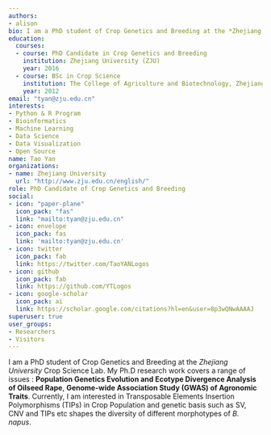 ```yaml
---
authors:
- alison
bio: I am a PhD student of Crop Genetics and Breeding at the *Zhejiang University* Crop Science Lab. My research interests covers a range of issues:Population Genetics Evolution and Ecotype Divergence Analysis of Oilseed Rape, Genome-wide Association Study (GWAS) of Agronomic Traits.
education:
  courses:
  - course: PhD Candidate in Crop Genetics and Breeding
    institution: Zhejiang University (ZJU)
    year: 2016
  - course: BSc in Crop Science
    institution: The College of Agriculture and Biotechnology, Zhejiang University (ZJU)
    year: 2012
email: "tyan@zju.edu.cn"
interests:
- Python & R Program
- Bioinformatics
- Machine Learning
- Data Science
- Data Visualization
- Open Source
name: Tao Yan
organizations:
- name: Zhejiang University
  url: "http://www.zju.edu.cn/english/"
role: PhD Candidate of Crop Genetics and Breeding
social:
- icon: "paper-plane"
  icon_pack: "fas"
  link: "mailto:tyan@zju.edu.cn"  
- icon: envelope
  icon_pack: fas
  link: 'mailto:tyan@zju.edu.cn'
- icon: twitter
  icon_pack: fab
  link: https://twitter.com/TaoYANLogos
- icon: github
  icon_pack: fab
  link: https://github.com/YTLogos
- icon: google-scholar
  icon_pack: ai
  link: https://scholar.google.com/citations?hl=en&user=8p3wQNwAAAAJ
superuser: true
user_groups:
- Researchers
- Visitors
---
```


I am a PhD student of Crop Genetics and Breeding at the *Zhejiang University* Crop Science Lab. My Ph.D research work covers a range of issues : **Population Genetics Evolution and Ecotype Divergence Analysis of Oilseed Rape**, **Genome-wide Association Study (GWAS) of Agronomic Traits**. Currently, I am interested in Transposable Elements Insertion Polymorphisms (TIPs) in Crop Population and genetic basis such as SV, CNV and TIPs etc shapes the diversity of different morphotypes of *B. napus*.
